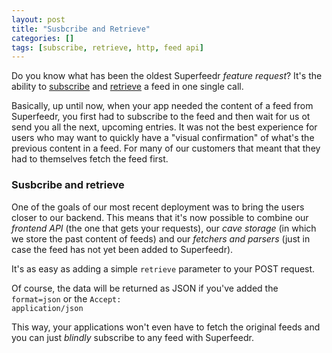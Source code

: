 ```yaml
---
layout: post
title: "Susbcribe and Retrieve"
categories: []
tags: [subscribe, retrieve, http, feed api]
---
```


Do you know what has been the oldest Superfeedr *feature request*? 
It's the ability to [subscribe](http://documentation.superfeedr.com/subscribers.html#addingfeedswithpubsubhubbub) and [retrieve](http://documentation.superfeedr.com/subscribers.html#retrievingentrieswithpubsubhubbub) a feed in one single call.

Basically, up until now, when your app needed the content of a feed from Superfeedr, you first had to subscribe to the feed and then wait for us ot send you all the next, upcoming entries. It was not the best experience for users who may want to quickly have a "visual confirmation" of what's the previous content in a feed. For many of our customers that meant that they had to themselves fetch the feed first. 

### Susbcribe and retrieve

One of the goals of our most recent deployment was to bring the users closer to our backend. This means that it's now possible to combine our *frontend API* (the one that gets your requests), our *cave storage* (in which we store the past content of feeds) and our *fetchers and parsers* (just in case the feed has not yet been added to Superfeedr).

It's as easy as adding a simple <code>retrieve</code> parameter to your POST request. 

<script src="https://gist.github.com/julien51/7531368.js">
</script>

Of course, the data will be returned as JSON if you've added the <code>format=json</code> or the <code>Accept: application/json</code>

This way, your applications won't even have to fetch the original feeds and you can just *blindly* subscribe to any feed with Superfeedr.
